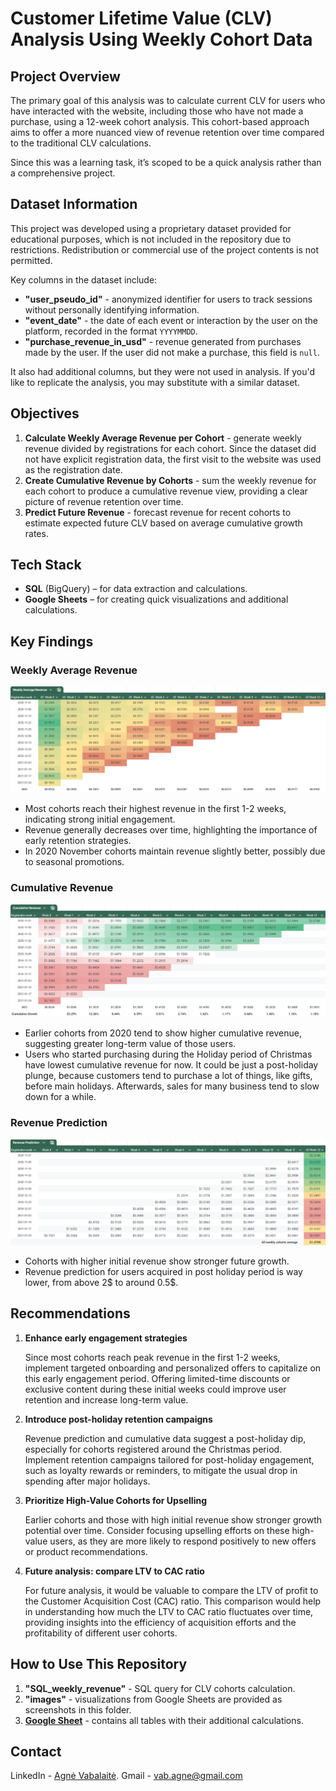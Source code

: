 # Customer Lifetime Value (CLV) Analysis Using Weekly Cohort Data

## Project Overview

The primary goal of this analysis was to calculate current CLV for users who have interacted with the website, including those who have not made a purchase, using a 12-week cohort analysis. This cohort-based approach aims to offer a more nuanced view of revenue retention over time compared to the traditional CLV calculations.

Since this was a learning task, it’s scoped to be a quick analysis rather than a comprehensive project.

## Dataset Information

This project was developed using a proprietary dataset provided for educational purposes, which is not included in the repository due to restrictions. Redistribution or commercial use of the project contents is not permitted.

Key columns in the dataset include:
- **"user_pseudo_id"** - anonymized identifier for users to track sessions without personally identifying information.
- **"event_date"** - the date of each event or interaction by the user on the platform, recorded in the format `YYYYMMDD`.
- **"purchase_revenue_in_usd"** - revenue generated from purchases made by the user. If the user did not make a purchase, this field is `null`.

It also had additional columns, but they were not used in analysis. If you'd like to replicate the analysis, you may substitute with a similar dataset.

## Objectives

1. **Calculate Weekly Average Revenue per Cohort** - generate weekly revenue divided by registrations for each cohort. Since the dataset did not have explicit registration data, the first visit to the website was used as the registration date.
2. **Create Cumulative Revenue by Cohorts** - sum the weekly revenue for each cohort to produce a cumulative revenue view, providing a clear picture of revenue retention over time.
3. **Predict Future Revenue** - forecast revenue for recent cohorts to estimate expected future CLV based on average cumulative growth rates.

## Tech Stack

- **SQL** (BigQuery) – for data extraction and calculations.
- **Google Sheets** – for creating quick visualizations and additional calculations.

## Key Findings

### Weekly Average Revenue

<div class="image-container">
    <img src="images/weekly_average_revenue.png" alt="Weekly average revenue" />
</div>

- Most cohorts reach their highest revenue in the first 1-2 weeks, indicating strong initial engagement.
- Revenue generally decreases over time, highlighting the importance of early retention strategies.
- In 2020 November cohorts maintain revenue slightly better, possibly due to seasonal promotions.

### Cumulative Revenue

<div class="image-container">
    <img src="images/cumulative_revenue.png" alt="Cumulative revenue" />
</div>

- Earlier cohorts from 2020 tend to show higher cumulative revenue, suggesting greater long-term value of those users.
- Users who started purchasing during the Holiday period of Christmas have lowest cumulative revenue for now. It could be just a post-holiday plunge, because customers tend to purchase a lot of things, like gifts, before main holidays. Afterwards, sales for many business tend to slow down for a while. 

### Revenue Prediction

<div class="image-container">
    <img src="images/revenue_prediction.png" alt="Revenue prediction" />
</div>

- Cohorts with higher initial revenue show stronger future growth.
- Revenue prediction for users acquired in post holiday period is way lower, from above 2$ to around 0.5$. 

## Recommendations

1. **Enhance early engagement strategies** 

    Since most cohorts reach peak revenue in the first 1-2 weeks, implement targeted onboarding and personalized offers to capitalize on this early engagement period. Offering limited-time discounts or exclusive content during these initial weeks could improve user retention and increase long-term value.

2. **Introduce post-holiday retention campaigns**

    Revenue prediction and cumulative data suggest a post-holiday dip, especially for cohorts registered around the Christmas period. Implement retention campaigns tailored for post-holiday engagement, such as loyalty rewards or reminders, to mitigate the usual drop in spending after major holidays.

3. **Prioritize High-Value Cohorts for Upselling**

    Earlier cohorts and those with high initial revenue show stronger growth potential over time. Consider focusing upselling efforts on these high-value users, as they are more likely to respond positively to new offers or product recommendations.

4. **Future analysis: compare LTV to CAC ratio**

    For future analysis, it would be valuable to compare the LTV of profit to the Customer Acquisition Cost (CAC) ratio. This comparison would help in understanding how much the LTV to CAC ratio fluctuates over time, providing insights into the efficiency of acquisition efforts and the profitability of different user cohorts.


## How to Use This Repository

1. **"SQL_weekly_revenue"** - SQL query for CLV cohorts calculation.
2. **"images"** - visualizations from Google Sheets are provided as screenshots in this folder.
3. [**Google Sheet**](https://docs.google.com/spreadsheets/d/16U1iYErLgmiVYDPSGx8CtZ9Sc8HQgiHWO8YwJfaGOMw/edit?usp=sharing) - contains all tables with their additional calculations. 

## Contact

LinkedIn - [Agnė Vabalaitė](www.linkedin.com/in/agnė-vabalaitė).
Gmail - vab.agne@gmail.com